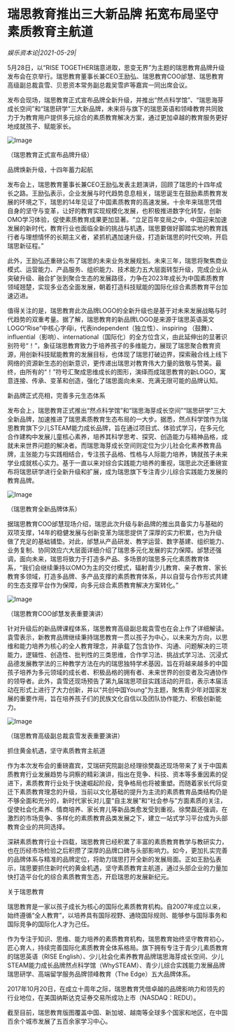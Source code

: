 # 瑞思教育推出三大新品牌 拓宽布局坚守素质教育主航道

*娱乐资本论|2021-05-29|*

5月28日，以“RISE TOGETHER瑞意进取，思变无界”为主题的瑞思教育品牌升级发布会在京举行。瑞思教育董事长兼CEO王励弘、瑞思教育COO邰慧、瑞思教育高级副总裁袁雪、贝恩资本常务副总裁吴雪庐等嘉宾一同出席会议。

发布会现场，瑞思教育正式宣布品牌全新升级，并推出“然点科学馆”、“瑞思海芽成长空间”和“瑞思研学”三大新品牌，未来将与旗下的瑞思英语和领峰教育共同致力于为教育用户提供多元综合的素质教育解决方案，通过更加卓越的教育服务更好地成就孩子、赋能家长。

![Image](http://static.ylzbl.com/uploads/ueditor/php/upload/image/20210531/1622436028419833.png)

（瑞思教育正式宣布品牌升级）

品牌焕新升级，十四年蓄力起航

发布会上，瑞思教育董事长兼CEO王励弘发表主题演讲，回顾了瑞思的十四年成长之路。王励弘表示，企业发展与时代趋势息息相关，瑞思诞生在鼓励素质教育发展的环境之下，瑞思的14年见证了中国素质教育的高速发展。十余年来瑞思凭借自身的坚守与变革，让好的教育实现规模化发展，也积极推进数字化转型，创新OMO学习体验，促使素质教育成果更加显著。“立足百年变局之中，中国迎来加速发展的新时代，教育行业也面临全新的挑战与机遇，瑞思要做好脚踏实地的教育践行者与理想情怀的长期主义者，紧抓机遇加速升级，打造新瑞思的时代交响，开启瑞思新征程。”

此外，王励弘还重磅公布了瑞思的未来业务发展规划。未来三年，瑞思将聚焦商业模式、运营能力、产品服务、组织能力、技术能力五大层面转型升级，完成企业从突破升级、融合扩张到聚合生态的发展路径，力争在2023年成长为中国素质教育领域翘楚，实现多业态全面发展，朝着打造科技赋能的国际化综合素质教育平台加速迈进。

值得关注的是，瑞思教育此次品牌LOGO的全新升级也是基于对未来发展战略与时代趋势的双重考量。据了解，瑞思教育的新品牌LOGO是来源于瑞思英语英文LOGO“Rise”中核心字母i，代表independent（独立性）、inspiring （鼓舞）、influential（影响）、international（国际化）的全方位含义，由此延伸出的显著识别符号“！”，象征瑞思教育致力于培养孩子的多维能力，展现了瑞思聚合教育资源，用创新科技赋能教育的发展目标，也体现了瑞思打破边界，探索融合线上线下网络的资源新生态的创新意识，更传递出瑞思对教育伟大力量的致敬与赞美。最终，由所有的“！”符号汇聚成思维成长的图形，演绎而成瑞思教育的新LOGO，寓意连接、传承、变革和创造，强化了瑞思面向未来、充满无限可能的品牌认知。

新品牌正式亮相，完善多元生态体系

发布会上，瑞思教育正式推出“然点科学馆”和“瑞思海芽成长空间”“瑞思研学”三大全新品牌，加速推进了瑞思素质教育生态布局的一大步。据悉，然点科学馆作为瑞思教育旗下少儿STEAM能力成长品牌，旨在通过项目式、体验式学习，在多元化合作建构中发展儿童核心素养，培养其科学思考、探究、创造能力与精神品格，成就未来世界问题的解决者。而瑞思海芽成长空间则定位为少儿社会化素养教育品牌，主张能力与实践相结合，专注孩子品格、性格与人际能力培养，铸就孩子未来学业成就核心实力。基于一直以来对综合实践能力培养的重视，瑞思此次还重磅宣布将瑞思研学进行全新升级和扩展，成为瑞思旗下专注青少儿综合实践能力发展的教育品牌。

![Image](http://static.ylzbl.com/uploads/ueditor/php/upload/image/20210531/1622436038156780.png)

（瑞思教育全新品牌体系）

据瑞思教育COO邰慧现场介绍，瑞思此次升级与新品牌的推出具备实力与基础的双项支撑，14年的稳健发展与创新变革为瑞思提供了深厚的实力积累，也为升级做了充足的基础铺垫。对此，邰慧从产品研发、教学运营、数字基建、组织能力、业务复制、协同效应六大层面详细介绍了瑞思多元化发展的实力保障。邰慧还强调，面向未来，瑞思将致力于打造多产品、多场景的瑞思多元化素质教育体系，“我们会继续秉持以OMO为主的交付模式，辐射青少儿教育、亲子教育、家长教育多领域，打造多品牌、多产品支撑的素质教育体系，并以自营与合作形式共建的生态支撑平台作为保障，向多元综合素质教育解决方案转化。”

![Image](http://static.ylzbl.com/uploads/ueditor/php/upload/image/20210531/1622436042489041.png)

（瑞思教育COO邰慧发表重要演讲）

针对升级后的新品牌课程体系，瑞思教育高级副总裁袁雪也在会上作了详细解读。袁雪表示，新教育品牌继续秉持瑞思教育一贯以孩子为中心，以未来为方向，以思维和能力培养为核心的全人教育理念，并承载了包含协作、沟通、问题解决的三项能力，逻辑性、创造性、批判性的三类思维，合作学习法、挑战式学习法、沉浸式品德发展教学法的三种教学方法在内的瑞思独特学术基因，旨在将越来越多的中国孩子培养为多元领域的成长者、积极品格的拥有者、未来世界的创变者及沟通协作的领导者。此外，袁雪还现场预告了第九届瑞思项目实践活动的开启，表示本届活动在形式上进行了大力创新，并以“共创中国Young”为主题，聚焦青少年对国家发展的重要作用，旨在培养孩子们的民族文化自信以及团队协作能力、积极创新能力。

![Image](http://static.ylzbl.com/uploads/ueditor/php/upload/image/20210531/1622436028975653.png)

（瑞思教育高级副总裁袁雪发表重要演讲）

抓住黄金机遇，坚守素质教育主航道

作为本次发布会的重磅嘉宾，艾瑞研究院副总经理徐樊磊还现场带来了关于中国素质教育行业发展趋势与洞察的精彩演讲，指出在竞争、科技、资本等多重因素的促进下，素质教育行业处于快速崛起阶段，竞争格局也将被重塑。而随着家长代际变迁下素质教育理念的升级，当前以文化基础的提升为主流的素质教育品类结构仍是不够全面和充分的，新时代家长对儿童“自主发展”和“社会参与”方面素质的关注，促使社会化素养、情商培养、家长育儿等新品类愈发受到重视。徐樊磊还强调，在激烈的市场竞争、多样化的素质教育品类发展之下，建立一站式学习平台成为头部教育企业的共同选择。

深耕素质教育行业十四载，瑞思教育已经积累了丰富的素质教育教学与教研实力，也在历经市场检验之后积攒了深厚的品牌口碑与头部影响力。如今，更加扎实完善的品牌体系与精准的品牌定位，将助力瑞思打开全新的发展局面。正如王励弘表示，瑞思要抓住新时代的黄金机遇，坚守素质教育主航道，通过头部企业的力量加快打造平台化的综合素质教育生态，开启瑞思的发展新纪元。

关于瑞思教育

瑞思教育是一家以孩子成长为核心的国际化素质教育机构。自2007年成立以来，始终遵循“全人教育”，以培养具有国际视野、通晓国际规则、能够参与国际事务和国际竞争的国际化人才为己任。

作为专注于知识、思维、能力培养的素质教育机构，瑞思教育始终坚守教育初心，匠心育人，持续完善国际化素质教育全体系格局。旗下拥有专注于青少儿素质教育的瑞思英语（RISE English）、少儿社会化素养教育品牌瑞思海芽成长空间、少儿STEAM能力成长品牌然点科学馆（WhySTEAM）、青少儿综合实践能力发展品牌瑞思研学、高端留学服务品牌领峰教育（The Edge）五大品牌体系。

2017年10月20日，在成立十周年之际，瑞思教育凭借卓越的品牌影响力和领先的行业地位，在美国纳斯达克证券交易所成功上市（NASDAQ：REDU）。

截至目前，瑞思教育版图覆盖中国、新加坡、越南等全球多个国家和地区，在中国百余个城市发展了五百余家学习中心。

